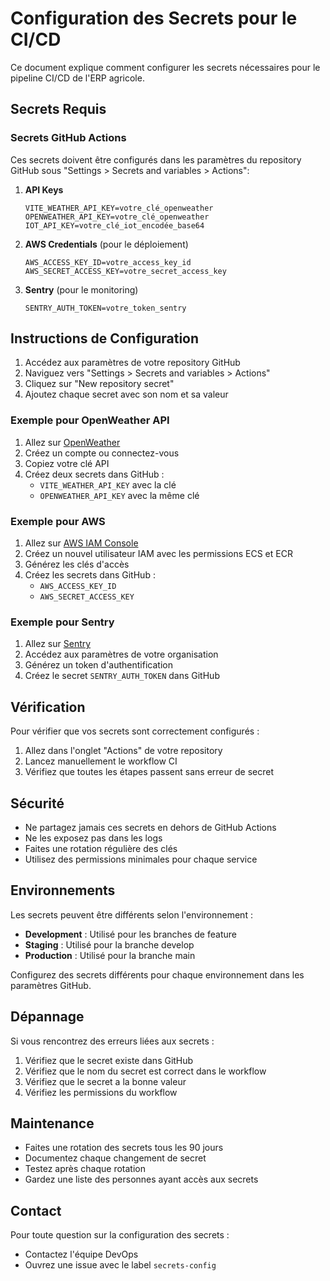 # Configuration des Secrets pour le CI/CD

Ce document explique comment configurer les secrets nécessaires pour le pipeline CI/CD de l'ERP agricole.

## Secrets Requis

### Secrets GitHub Actions

Ces secrets doivent être configurés dans les paramètres du repository GitHub sous "Settings > Secrets and variables > Actions":

1. **API Keys**
   ```
   VITE_WEATHER_API_KEY=votre_clé_openweather
   OPENWEATHER_API_KEY=votre_clé_openweather
   IOT_API_KEY=votre_clé_iot_encodée_base64
   ```

2. **AWS Credentials** (pour le déploiement)
   ```
   AWS_ACCESS_KEY_ID=votre_access_key_id
   AWS_SECRET_ACCESS_KEY=votre_secret_access_key
   ```

3. **Sentry** (pour le monitoring)
   ```
   SENTRY_AUTH_TOKEN=votre_token_sentry
   ```

## Instructions de Configuration

1. Accédez aux paramètres de votre repository GitHub
2. Naviguez vers "Settings > Secrets and variables > Actions"
3. Cliquez sur "New repository secret"
4. Ajoutez chaque secret avec son nom et sa valeur

### Exemple pour OpenWeather API

1. Allez sur [OpenWeather](https://openweathermap.org/api)
2. Créez un compte ou connectez-vous
3. Copiez votre clé API
4. Créez deux secrets dans GitHub :
   - `VITE_WEATHER_API_KEY` avec la clé
   - `OPENWEATHER_API_KEY` avec la même clé

### Exemple pour AWS

1. Allez sur [AWS IAM Console](https://console.aws.amazon.com/iam/)
2. Créez un nouvel utilisateur IAM avec les permissions ECS et ECR
3. Générez les clés d'accès
4. Créez les secrets dans GitHub :
   - `AWS_ACCESS_KEY_ID`
   - `AWS_SECRET_ACCESS_KEY`

### Exemple pour Sentry

1. Allez sur [Sentry](https://sentry.io)
2. Accédez aux paramètres de votre organisation
3. Générez un token d'authentification
4. Créez le secret `SENTRY_AUTH_TOKEN` dans GitHub

## Vérification

Pour vérifier que vos secrets sont correctement configurés :

1. Allez dans l'onglet "Actions" de votre repository
2. Lancez manuellement le workflow CI
3. Vérifiez que toutes les étapes passent sans erreur de secret

## Sécurité

- Ne partagez jamais ces secrets en dehors de GitHub Actions
- Ne les exposez pas dans les logs
- Faites une rotation régulière des clés
- Utilisez des permissions minimales pour chaque service

## Environnements

Les secrets peuvent être différents selon l'environnement :

- **Development** : Utilisé pour les branches de feature
- **Staging** : Utilisé pour la branche develop
- **Production** : Utilisé pour la branche main

Configurez des secrets différents pour chaque environnement dans les paramètres GitHub.

## Dépannage

Si vous rencontrez des erreurs liées aux secrets :

1. Vérifiez que le secret existe dans GitHub
2. Vérifiez que le nom du secret est correct dans le workflow
3. Vérifiez que le secret a la bonne valeur
4. Vérifiez les permissions du workflow

## Maintenance

- Faites une rotation des secrets tous les 90 jours
- Documentez chaque changement de secret
- Testez après chaque rotation
- Gardez une liste des personnes ayant accès aux secrets

## Contact

Pour toute question sur la configuration des secrets :
- Contactez l'équipe DevOps
- Ouvrez une issue avec le label `secrets-config`